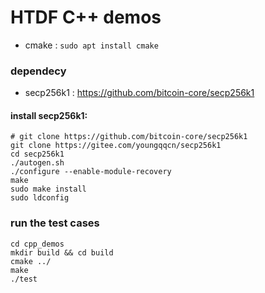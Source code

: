 # HTDF C++ demos

- cmake : `sudo apt install cmake`

### dependecy

- secp256k1 : https://github.com/bitcoin-core/secp256k1

#### install secp256k1:

```shell
# git clone https://github.com/bitcoin-core/secp256k1
git clone https://gitee.com/youngqqcn/secp256k1
cd secp256k1
./autogen.sh
./configure --enable-module-recovery
make 
sudo make install
sudo ldconfig
```

### run the test cases

```shell
cd cpp_demos
mkdir build && cd build
cmake ../
make
./test
```

